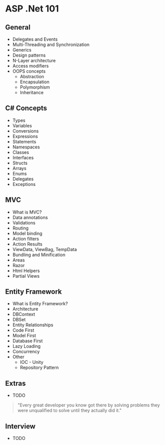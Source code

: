 # ASP .Net 101

## General

- Delegates and Events
- Multi-Threading and Synchronization
- Generics
- Design patterns
- N-Layer architecture
- Access modifiers
- OOPS concepts
  - Abstraction
  - Encapsulation
  - Polymorphism
  - Inheritance

## C# Concepts
- Types
- Variables
- Conversions
- Expressions
- Statements
- Namespaces
- Classes
- Interfaces
- Structs
- Arrays
- Enums
- Delegates
- Exceptions

## MVC
- What is MVC? 
- Data annotations 
- Validations
- Routing 
- Model binding 
- Action filters 
- Action Results
- ViewData, ViewBag, TempData 
- Bundling and Minification 
- Areas 
- Razor 
- Html Helpers 
- Partial Views 

## Entity Framework
- What is Entity Framework?
- Architecture
- DBContext
- DBSet
- Entity Relationships
- Code First
- Model First
- Database First
- Lazy Loading
- Concurrency
- Other
    - IOC - Unity 
    - Repository Pattern   

## Extras
- TODO


> "Every great developer you know got there by solving problems they were unqualified to solve until they actually did it." 


## Interview
- TODO
 
